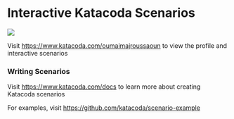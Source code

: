 # Interactive Katacoda Scenarios

[![](http://shields.katacoda.com/katacoda/oumaimajroussaoun/count.svg)](https://www.katacoda.com/oumaimajroussaoun "Get your profile on Katacoda.com")

Visit https://www.katacoda.com/oumaimajroussaoun to view the profile and interactive scenarios

### Writing Scenarios
Visit https://www.katacoda.com/docs to learn more about creating Katacoda scenarios

For examples, visit https://github.com/katacoda/scenario-example
